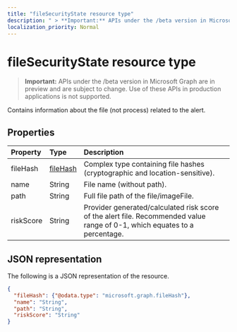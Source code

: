 ```yaml
---
title: "fileSecurityState resource type"
description: " > **Important:** APIs under the /beta version in Microsoft Graph are in preview and are subject to change. Use of these APIs in production applications is not supported."
localization_priority: Normal
---
```


# fileSecurityState resource type

 > **Important:** APIs under the /beta version in Microsoft Graph are in preview and are subject to change. Use of these APIs in production applications is not supported.

Contains information about the file (not process) related to the alert.

## Properties

| Property   | Type|Description|
|:---------------|:--------|:----------|
|fileHash|[fileHash](filehash.md)|Complex type containing file hashes (cryptographic and location-sensitive).|
|name|String|File name (without path).|
|path|String|Full file path of the file/imageFile.|
|riskScore|String|Provider generated/calculated risk score of the alert file. Recommended value range of 0-1, which equates to a percentage.|

## JSON representation

The following is a JSON representation of the resource.

<!-- {
  "blockType": "resource",
  "optionalProperties": [

  ],
  "@odata.type": "microsoft.graph.fileSecurityState"
}-->

```json
{
  "fileHash": {"@odata.type": "microsoft.graph.fileHash"},
  "name": "String",
  "path": "String",
  "riskScore": "String"
}

```

<!-- uuid: 8fcb5dbc-d5aa-4681-8e31-b001d5168d79
2015-10-25 14:57:30 UTC -->
<!-- {
  "type": "#page.annotation",
  "description": "fileSecurityState resource",
  "keywords": "",
  "section": "documentation",
  "tocPath": ""
}-->
